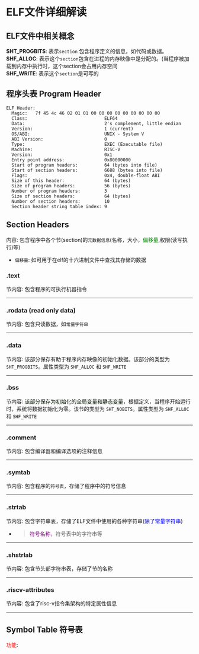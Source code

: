 # ELF文件详细解读
## ELF文件中相关概念
**SHT_PROGBITS**: 表示`section` 包含程序定义的信息，如代码或数据。  
**SHF_ALLOC**: 表示这个`section`包含在进程的内存映像中是分配的。(当程序被加载到内存中执行时，这个section会占用内存空间  
**SHF_WRITE**: 表示这个`section`是可写的  

## 程序头表 Program Header 
```
ELF Header:
  Magic:   7f 45 4c 46 02 01 01 00 00 00 00 00 00 00 00 00 
  Class:                             ELF64
  Data:                              2's complement, little endian
  Version:                           1 (current)
  OS/ABI:                            UNIX - System V
  ABI Version:                       0
  Type:                              EXEC (Executable file)
  Machine:                           RISC-V
  Version:                           0x1
  Entry point address:               0x80000000
  Start of program headers:          64 (bytes into file)
  Start of section headers:          6688 (bytes into file)
  Flags:                             0x4, double-float ABI
  Size of this header:               64 (bytes)
  Size of program headers:           56 (bytes)
  Number of program headers:         3
  Size of section headers:           64 (bytes)
  Number of section headers:         10
  Section header string table index: 9
```


## Section Headers
内容: 包含程序中各个节(section)的`元数据信息`(名称，大小，<font color=green>偏移量</font>,权限(读写执行)等)  
   - `偏移量`: 如可用于在elf的十六进制文件中查找其存储的数据  

### .text
节内容: 包含程序的可执行机器指令  

---
### .rodata (read only data)
节内容: 包含只读数据，如`常量字符串`  

---
### .data
节内容: 该部分保存有助于程序内存映像的初始化数据。该部分的类型为 `SHT_PROGBITS`。属性类型为 `SHF_ALLOC` 和 `SHF_WRITE`  

---
### .bss
节内容: <font color=reg>该部分保存为初始化的全局变量和静态变量</font>，根据定义，当程序开始运行时，系统将数据初始化为零。该节的类型为 `SHT_NOBITS`。属性类型为 `SHF_ALLOC` 和 `SHF_WRITE`  


---
### .comment
节内容: 包含编译器和编译选项的注释信息

---
### .symtab
节内容: 包含程序的`符号表`，存储了程序中的符号信息

---
### .strtab
节内容: 包含字符串表，存储了ELF文件中使用的各种字符串(<font color=blue>除了常量字符串</font>)
   - > <font color=purple>符号名称</font>，符号表中的字符串等  

---
### .shstrlab
节内容: 包含节头部字符串表，存储了节的名称  

---
### .riscv-attributes
节内容: 包含了risc-v指令集架构的特定属性信息  

---
## Symbol Table 符号表
<font color=red>功能</font>:  

